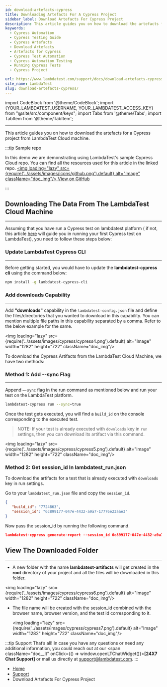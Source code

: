 ```yaml
---
id: download-artefacts-cypress
title: Downloading Artefacts For A Cypress Project
sidebar_label: Download Artefacts For Cypress Project
description: This article guides you on how to download the artefacts for a cypress project from LambdaTest Cloud machine.
keywords:
  - Cypress Automation
  - Cypress Testing Guide
  - Cypress Artefacts
  - Download Artefacts
  - Artefacts for Cypress
  - Cypress Test Automation
  - Cypress Automation Testing
  - Running Cypress Tests
  - Cypress Project

url: https://www.lambdatest.com/support/docs/download-artefacts-cypress/
site_name: LambdaTest
slug: download-artefacts-cypress/
---
```


import CodeBlock from '@theme/CodeBlock';
import {YOUR_LAMBDATEST_USERNAME, YOUR_LAMBDATEST_ACCESS_KEY} from "@site/src/component/keys";
import Tabs from '@theme/Tabs';
import TabItem from '@theme/TabItem';

---

This article guides you on how to download the artefacts for a Cypress project from LambdaTest Cloud machine.

:::tip Sample repo

In this demo we are demonstrating using LambdaTest's sample Cypress Cloud repo. You can find all the resources used for this article in the linked repo. <a href="https://github.com/LambdaTest/Cypress-Cloud" className="github__anchor"><img loading="lazy" src={require('../assets/images/icons/github.png').default} alt="Image" className="doc_img"/> View on GitHub</a>

:::

## Downloading The Data From The LambdaTest Cloud Machine

---

Assuming that you have run a Cypress test on lambdatest platform ( if not, this article [here](https://www.lambdatest.com/support/docs/getting-started-with-cypress-testing/) will guide you in running your first Cypress test on LambdaTest), you need to follow these steps below:

### Update LambdaTest Cypress CLI

---

Before getting started, you would have to update the **lambdatest-cypress cli** using the command below:

```bash
npm install -g lambdatest-cypress-cli
```

### Add downloads Capability

---

Add **"downloads"** capability in the `lambdatest-config.json` file and define the files/directories that you wanted to download in this capability. You can mention multiple file paths in this capability separated by a comma. Refer to the below example for the same.

<img loading="lazy" src={require('../assets/images/cypress/cypress4.png').default} alt="Image" width="1282" height="722" className="doc_img"/>

To download the Cypress Artifacts from the LambdaTest Cloud Machine, we have two methods:

### Method 1: Add --sync Flag

---

Append `–-sync` flag in the run command as mentioned below and run your test on the LambdaTest platform. 

```bash
lambdatest-cypress run --sync=true
```

Once the test gets executed, you will find a `build_id` on the console corresponding to the executed test.

> NOTE: If your test is already executed with `downloads` key in `run` settings, then you can download its artifact via this command.

<img loading="lazy" src={require('../assets/images/cypress/cypress5.png').default} alt="Image" width="1282" height="722" className="doc_img"/>

### Method 2: Get session_id In lambdatest_run.json
To download the artifacts for a test that is already executed with `downloads` key in run settings. 

Go to your `lambdatest_run.json` file and copy the `session_id`.

```json title=lambdatest_run.json
{
   "build_id": "7724863",
   "session_id": "6c899177-047e-4432-a9a7-17776e23aae3"
}
```

Now pass the session_id by running the following command.

```json
lambdatest-cypress generate-report --session_id 6c899177-047e-4432-a9a7-17776e23aae3
```

## View The Downloaded Folder
---

- A new folder with the name **lambdatest-artifacts** will get created in the **root** directory of your project and all the files will be downloaded in this folder.

<img loading="lazy" src={require('../assets/images/cypress/cypress6.png').default} alt="Image" width="1282" height="722" className="doc_img"/>

- The file name will be created with the session_id combined with the browser name, browser version, and the test id corresponding to it.

  <img loading="lazy" src={require('../assets/images/cypress/cypress7.png').default} alt="Image" width="1282" height="722" className="doc_img"/>

:::tip Support
That’s all! In case you have any questions or need any additional information, you could reach out at our <span className="doc\_\_lt" onClick={() => window.openLTChatWidget()}>**[24X7 Chat Support]**</span> or mail us directly at support@lambdatest.com.
:::

<nav aria-label="breadcrumbs">
  <ul className="breadcrumbs">
    <li className="breadcrumbs__item">
      <a className="breadcrumbs__link" target="_self" href="https://www.lambdatest.com">
        Home
      </a>
    </li>
    <li className="breadcrumbs__item">
      <a className="breadcrumbs__link" target="_self" href="https://www.lambdatest.com/support/docs/">
        Support
      </a>
    </li>
    <li className="breadcrumbs__item breadcrumbs__item--active">
      <span className="breadcrumbs__link">
      Download Artefacts For Cypress Project
      </span>
    </li>
  </ul>
</nav>

